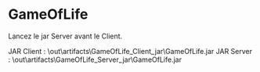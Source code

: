 # GameOfLife

Lancez le jar Server avant le Client.

JAR Client : \out\artifacts\GameOfLife_Client_jar\GameOfLife.jar
JAR Server : \out\artifacts\GameOfLife_Server_jar\GameOfLife.jar